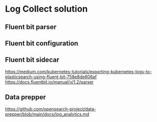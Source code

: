 # Log Collect solution

## Fluent bit parser

## Fluent bit configuration

## Fluent bit sidecar

<https://medium.com/kubernetes-tutorials/exporting-kubernetes-logs-to-elasticsearch-using-fluent-bit-758e8de606af>
<https://docs.fluentbit.io/manual/v/1.2/parser>

## Data prepper

<https://github.com/opensearch-project/data-prepper/blob/main/docs/log_analytics.md>
